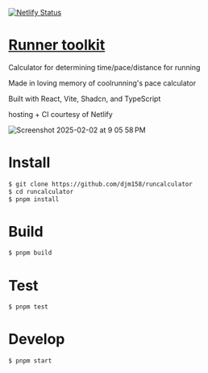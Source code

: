 [![Netlify Status](https://api.netlify.com/api/v1/badges/6b0cc0c5-26fb-40e5-a4a9-3e1d893c429b/deploy-status)](https://app.netlify.com/sites/musing-wiles-f46ad5/deploys)

# [Runner toolkit](https://runner-toolkit.netlify.app/)

Calculator for determining time/pace/distance for running

Made in loving memory of coolrunning's pace calculator

Built with React, Vite, Shadcn, and TypeScript

hosting + CI courtesy of Netlify

![Screenshot 2025-02-02 at 9 05 58 PM](https://github.com/user-attachments/assets/848b60e7-3d75-47be-9b93-9e1245b85602)

# Install

```sh
$ git clone https://github.com/djm158/runcalculator
$ cd runcalculator
$ pnpm install
```

# Build

```sh
$ pnpm build
```

# Test

```sh
$ pnpm test
```

# Develop

```sh
$ pnpm start
```
